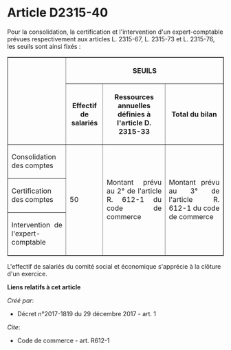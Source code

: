 # Article D2315-40

Pour la consolidation, la certification et l'intervention d'un expert-comptable prévues respectivement aux articles L.
2315-67, L. 2315-73 et L. 2315-76, les seuils sont ainsi fixés :

<table border="1">
  <tbody>
    <tr>
      <th rowspan="2"> </th>
      <th colspan="3">

SEUILS</th>
    </tr>
    <tr>
      <th>

Effectif de salariés</th>
      <th>

Ressources annuelles définies à l'article D. 2315-33</th>
      <th>

Total du bilan</th>
    </tr>
    <tr>
      <td align="justify">

Consolidation des comptes</td>
      <td rowspan="3" align="justify">

50</td>
      <td align="justify" rowspan="3">

Montant prévu au 2° de l'article R. 612-1 du code de commerce </td>
      <td align="justify" rowspan="3">

Montant prévu au 3° de l'article R. 612-1 du code de commerce 
</td>
    </tr>
    <tr>
      <td align="justify">

Certification des comptes</td>
    </tr>
    <tr>
      <td align="justify">

Intervention de l'expert-comptable</td>
    </tr>
  </tbody>
</table>

L'effectif de salariés du comité social et économique s'apprécie à la clôture d'un exercice.

**Liens relatifs à cet article**

_Créé par_:

  - Décret n°2017-1819 du 29 décembre 2017 - art. 1

_Cite_:

  - Code de commerce - art. R612-1
